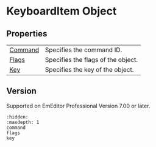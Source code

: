 # KeyboardItem Object

## Properties

|     |     |
| --- | --- |
| [Command](command) | Specifies the command ID. |
| [Flags](flags) | Specifies the flags of the object. |
| [Key](key) | Specifies the key of the object. |

## Version

Supported on EmEditor Professional Version 7.00 or later.


```{toctree}
:hidden:
:maxdepth: 1
command
flags
key
```
